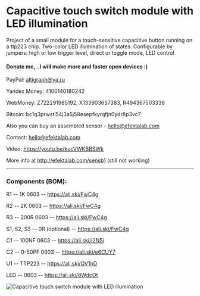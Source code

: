 # Capacitive touch switch module with LED illumination
Project of a small module for a touch-sensitive capacitive button running on a ttp223 chip. Two-color LED illumination of states. Configurable by jumpers: high or low trigger level, direct or toggle mode, LED control

#### Donate me, ..I will make more and faster open devices :)

PayPal: altigraph@ya.ru

Yandex Money: 4100140180242

WebMoney: Z722291985192, X133903637383, R494367503336

Bitcoin: bc1q3prwstl54j3a5j58esepfkyrqfjn0ydr8p3vc7

Also you can buy an assembled sensor - hello@efektalab.com

Contact: hello@efektalab.com

Video: https://youtu.be/kucVWKBBSWk

More info at http://efektalab.com/sensb1 (still not working)


---


### Components (BOM):

R1 -- 1K 0603  --  https://ali.ski/FwC4g

R2 -- 2K 0603  --  https://ali.ski/FwC4g

R3 -- 200R 0603  --  https://ali.ski/FwC4g

S1, S2, S3 -- 0R (optional) -- https://ali.ski/FwC4g

C1 -- 100NF 0603  --  https://ali.ski/i2N5i

C2 -- 0-50PF 0603  --  https://ali.ski/e6CUY7

U1 -- TTP223 -- https://ali.ski/QV1hD

LED -- 0603 -- https://ali.ski/8WdcOt

![Capacitive touch switch module with LED illumination](https://github.com/smartboxchannel/Capacitive-touch-switch-module-with-led-illumination/blob/master/Images/img_20200728_170232-resized.jpg)
